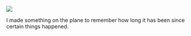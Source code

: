 ![](https://db-feed.s3.amazonaws.com/legacy/Screen_Shot_2017-05-02_at_7_47_39_PM-1493776408396.png)

I made something on the plane to remember how long it has been since certain things happened.
